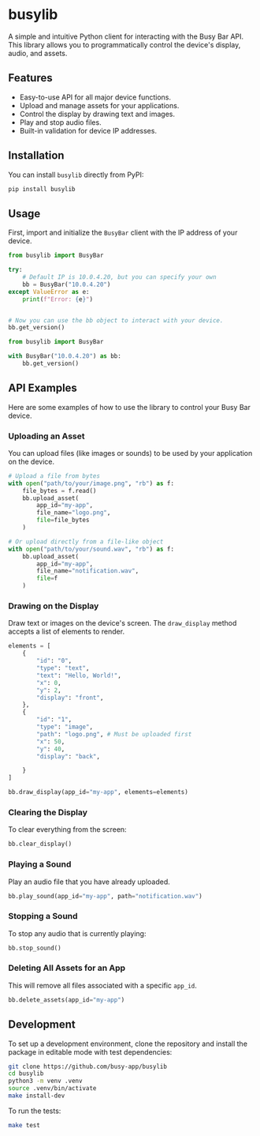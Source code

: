 # busylib

A simple and intuitive Python client for interacting with the Busy Bar API. This library allows you to programmatically control the device's display, audio, and assets.

## Features

-   Easy-to-use API for all major device functions.
-   Upload and manage assets for your applications.
-   Control the display by drawing text and images.
-   Play and stop audio files.
-   Built-in validation for device IP addresses.

## Installation

You can install `busylib` directly from PyPI:

```bash
pip install busylib
```

## Usage

First, import and initialize the `BusyBar` client with the IP address of your device.

```python
from busylib import BusyBar

try:
    # Default IP is 10.0.4.20, but you can specify your own
    bb = BusyBar("10.0.4.20")
except ValueError as e:
    print(f"Error: {e}")


# Now you can use the bb object to interact with your device.
bb.get_version()
```

```python
from busylib import BusyBar

with BusyBar("10.0.4.20") as bb:
    bb.get_version()
```

## API Examples

Here are some examples of how to use the library to control your Busy Bar device.

### Uploading an Asset

You can upload files (like images or sounds) to be used by your application on the device.

```python
# Upload a file from bytes
with open("path/to/your/image.png", "rb") as f:
    file_bytes = f.read()
    bb.upload_asset(
        app_id="my-app",
        file_name="logo.png",
        file=file_bytes
    )

# Or upload directly from a file-like object
with open("path/to/your/sound.wav", "rb") as f:
    bb.upload_asset(
        app_id="my-app",
        file_name="notification.wav",
        file=f
    )
```

### Drawing on the Display

Draw text or images on the device's screen. The `draw_display` method accepts a list of elements to render.

```python
elements = [
    {
        "id": "0",
        "type": "text",
        "text": "Hello, World!",
        "x": 0,
        "y": 2,
        "display": "front",
    },
    {
        "id": "1",
        "type": "image",
        "path": "logo.png", # Must be uploaded first
        "x": 50,
        "y": 40,
        "display": "back",

    }
]

bb.draw_display(app_id="my-app", elements=elements)
```

### Clearing the Display

To clear everything from the screen:

```python
bb.clear_display()
```

### Playing a Sound

Play an audio file that you have already uploaded.

```python
bb.play_sound(app_id="my-app", path="notification.wav")
```

### Stopping a Sound

To stop any audio that is currently playing:

```python
bb.stop_sound()
```

### Deleting All Assets for an App

This will remove all files associated with a specific `app_id`.

```python
bb.delete_assets(app_id="my-app")
```

## Development

To set up a development environment, clone the repository and install the package in editable mode with test dependencies:

```bash
git clone https://github.com/busy-app/busylib
cd busylib
python3 -m venv .venv
source .venv/bin/activate
make install-dev
```

To run the tests:

```bash
make test
```
